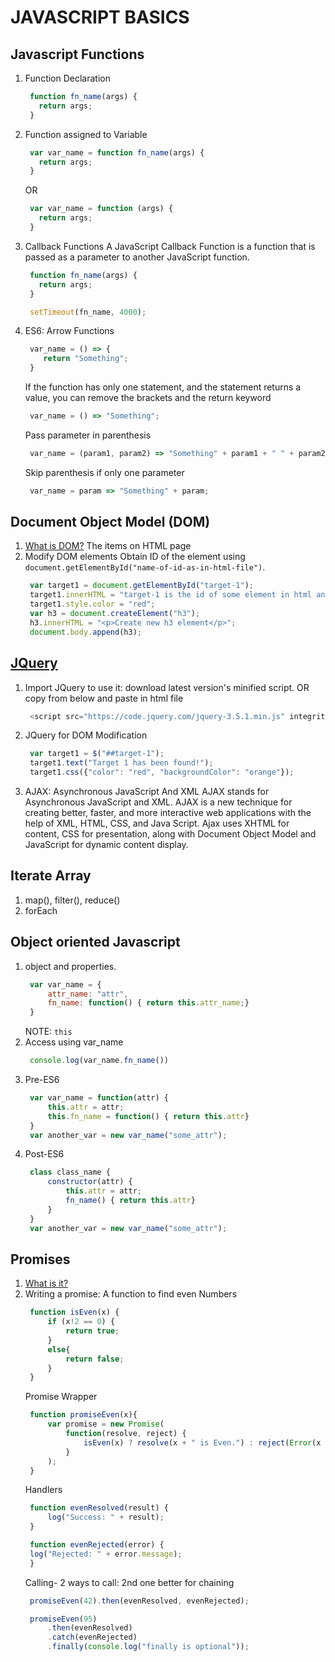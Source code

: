 # JAVASCRIPT BASICS

## Javascript Functions
1. Function Declaration
   ```javascript
    function fn_name(args) {
      return args;
    }
   ```
2. Function assigned to Variable
   ```javascript
    var var_name = function fn_name(args) {
      return args;
    }
   ```
   OR

   ```javascript
    var var_name = function (args) {
      return args;
    }
   ```
3. Callback Functions
   A JavaScript Callback Function is a function that is passed as a parameter to another JavaScript function.
   ```javascript
    function fn_name(args) {
      return args;
    }

    setTimeout(fn_name, 4000);
   ```
4. ES6: Arrow Functions
   ```javascript
    var_name = () => {
       return "Something";
    }
   ```

   If the function has only one statement, and the statement returns a value, you can remove the brackets and the return keyword
   ```javascript
    var_name = () => "Something";
   ```

   Pass parameter in parenthesis
   ```javascript
    var_name = (param1, param2) => "Something" + param1 + " " + param2;
   ```
   
   Skip parenthesis if only one parameter
   ```javascript
    var_name = param => "Something" + param;
   ```
   

## Document Object Model (DOM)
1. [What is DOM?](https://www.w3schools.com/js/js_htmldom.asp)
   The items on HTML page
2. Modify DOM elements
   Obtain ID of the element using `document.getElementById("name-of-id-as-in-html-file")`.
   ```javascript
    var target1 = document.getElementById("target-1");
    target1.innerHTML = "target-1 is the id of some element in html and we changed the text";
    target1.style.color = "red";
    var h3 = document.createElement("h3");
    h3.innerHTML = "<p>Create new h3 element</p>";
    document.body.append(h3);
   ```

## [JQuery](https://code.jquery.com/)
1. Import JQuery to use it: download latest version's minified script.
   OR copy from below and paste in html file
   ```javascript
    <script src="https://code.jquery.com/jquery-3.5.1.min.js" integrity="sha256-9/aliU8dGd2tb6OSsuzixeV4y/faTqgFtohetphbbj0=" crossorigin="anonymous"></script>
   ```
2. JQuery for DOM Modification
   ```javascript
    var target1 = $("##target-1");
    target1.text("Target 1 has been found!");
    target1.css({"color": "red", "backgroundColor": "orange"});
   ```
3. AJAX: Asynchronous JavaScript And XML
   AJAX stands for Asynchronous JavaScript and XML. AJAX is a new technique for creating better, faster, and more interactive web applications with the help of XML, HTML, CSS, and Java Script. Ajax uses XHTML for content, CSS for presentation, along with Document Object Model and JavaScript for dynamic content display.

## Iterate Array
1. map(), filter(), reduce()
2. forEach

## Object oriented Javascript
1. object and properties. 
   ```javascript
    var var_name = {
        attr_name: "attr",
        fn_name: function() { return this.attr_name;}
    }
   ```
   NOTE: `this`
2. Access using var_name
   ```javascript
    console.log(var_name.fn_name())
   ```
3. Pre-ES6
   ```javascript
    var var_name = function(attr) {
        this.attr = attr;
        this.fn_name = function() { return this.attr}
    }
    var another_var = new var_name("some_attr");
   ```
4. Post-ES6
   ```javascript
    class class_name {
        constructor(attr) {
            this.attr = attr;
            fn_name() { return this.attr}
        }
    }
    var another_var = new var_name("some_attr");
   ```

## Promises
1. [What is it?](https://javascript.info/promise-basics)
2. Writing a promise:
   A function to find even Numbers
   ```javascript
    function isEven(x) {
        if (x!2 == 0) {
            return true;
        }
        else{
            return false;
        }
    }
   ```
   Promise Wrapper
   ```javascript
    function promiseEven(x){
        var promise = new Promise(
            function(resolve, reject) {
                isEven(x) ? resolve(x + " is Even.") : reject(Error(x + " is not Even"));
            }
        );
    }
   ```
   Handlers
   ```javascript
    function evenResolved(result) {
        log("Success: " + result);
    }

    function evenRejected(error) {
    log("Rejected: " + error.message);
    }
   ```
   Calling- 2 ways to call: 2nd one better for chaining
   ```javascript
    promiseEven(42).then(evenResolved, evenRejected);

    promiseEven(95)
        .then(evenResolved)
        .catch(evenRejected)
        .finally(console.log("finally is optional"));
   ```